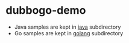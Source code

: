 # dubbogo-demo
* Java samples are kept in [java](https://github.com/apache/dubbo-samples/tree/master/java) subdirectory
* Go samples are kept in [golang](https://github.com/apache/dubbo-samples/tree/master/golang) subdirectory

